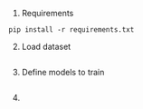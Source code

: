  1. Requirements 
```
pip install -r requirements.txt
```

2. Load dataset 
```

```

3. Define models to train 
```

```

4.  
```

```